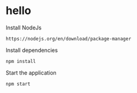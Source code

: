# hello

Install NodeJs

    https://nodejs.org/en/download/package-manager

Install dependencies

    npm install

Start the application

    npm start

